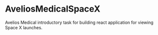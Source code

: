 # AveliosMedicalSpaceX
Avelios Medical introductory task for building react application for viewing Space X launches.
